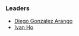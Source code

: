 ### Leaders

* [Diego Gonzalez Arango](mailto:diego.gonzalez.arango@owasp.org)
* [Ivan Ho](mailto:ivan.ho@owasp.org)

